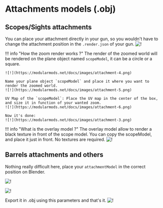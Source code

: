 # Attachments models (.obj)

## Scopes/Sights attachments

You can place your attachment directly in your gun, so you wouldn't have to change the attachment position in the `.render.json` of your gun.
![!](https://modularmods.net/docs/images/attachment-2.png)


!!! info "How the zoom render works ?"
    The render of the zoomed world will be rendered on the plane object named `scopeModel`, it can be a circle or a square.

    ![!](https://modularmods.net/docs/images/attachment-4.png)

    Name your plane object `scopeModel` and place it where you want to render the zoomed world.
    ![!](https://modularmods.net/docs/images/attachment-5.png)

    UV Map of the `scopeModel`: Place the UV map in the center of the box, and size it in function of your wanted zoom.
    ![!](https://modularmods.net/docs/images/attachment-6.png)

    Now it's done:
    ![!](https://modularmods.net/docs/images/attachment-3.png)

!!! info "What is the overlay model ?"
    The overlay model allow to render a black texture in front of the scope model. You can copy the scopeModel, and place it just in front. No textures are required.
    ![!](https://modularmods.net/docs/images/attachment-7.png)

## Barrels attachments and others

Nothing really difficult here, place your `attachmentModel` in the correct position on Blender.

![!](https://modularmods.net/docs/images/attachment-9.png)

![!](https://modularmods.net/docs/images/attachment-8.png)

Export it in .obj using this parameters and that's it.
![!](https://modularmods.net/docs/images/texture4.png)